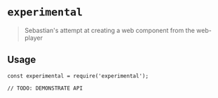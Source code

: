 # `experimental`

> Sebastian's attempt at creating a web component from the web-player

## Usage

```
const experimental = require('experimental');

// TODO: DEMONSTRATE API
```
